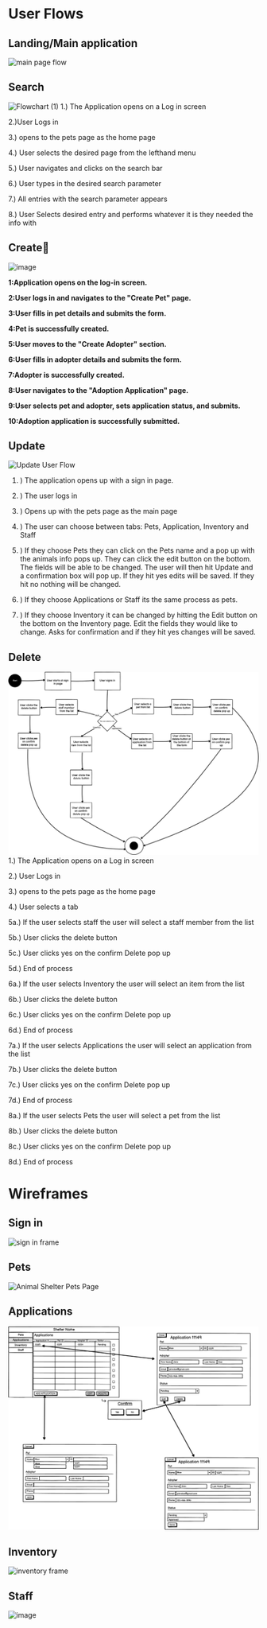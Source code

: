 # User Flows
## Landing/Main application
![main page flow](path_to_image)  

## Search
![Flowchart (1)](https://github.com/user-attachments/assets/71566262-dd59-48f7-9265-777234ae60c7)
1.) The Application opens on a Log in screen

2.)User Logs in

3.) opens to the pets page as the home page

4.) User selects the desired page from the lefthand menu

5.) User navigates and clicks on the search bar

6.) User types in the desired search parameter

7.) All entries with the search parameter appears 

8.) User Selects desired entry and performs whatever it is they needed the info with


## Create🫡

![image](https://github.com/user-attachments/assets/fe2354af-07a2-4d21-a2a1-e2c29bf32286)

**1:Application opens on the log-in screen.**

**2:User logs in and navigates to the "Create Pet" page.**

**3:User fills in pet details and submits the form.**

**4:Pet is successfully created.**

**5:User moves to the "Create Adopter" section.**

**6:User fills in adopter details and submits the form.**

**7:Adopter is successfully created.**

**8:User navigates to the "Adoption Application" page.**

**9:User selects pet and adopter, sets application status, and submits.**

**10:Adoption application is successfully submitted.**


## Update
  ![Update User Flow](https://github.com/user-attachments/assets/0d1f1209-551a-4080-8b6b-d62b81b0d547)

  1. ) The application opens up with a sign in page.
    
  3. ) The user logs in

  5. ) Opens up with the pets page as the main page
     
  7. ) The user can choose between tabs: Pets, Application, Inventory and Staff
     
  9. ) If they choose Pets they can click on the Pets name and a pop up with the animals info pops up. They can click the edit button on the bottom. The fields will be able to be changed. The user will then hit Update and a confirmation box will pop up. If they hit yes edits will be saved. If they hit no nothing will be changed.
      
  11. ) If they choose Applications or Staff its the same process as pets.
      
  13. ) If they choose Inventory it can be changed by hitting the Edit button on the bottom on the Inventory page. Edit the fields they would like to change. Asks for confirmation and if they hit yes changes will be saved. 


## Delete
![delete page flow](images/delete-user-flow.png)  
1.) The Application opens on a Log in screen

2.) User Logs in

3.) opens to the pets page as the home page

4.) User selects a tab

5a.) If the user selects staff the user will select a staff member from the list

5b.) User clicks the delete button

5c.) User clicks yes on the confirm Delete pop up

5d.) End of process

6a.) If the user selects Inventory the user will select an item from the list

6b.) User clicks the delete button

6c.) User clicks yes on the confirm Delete pop up

6d.) End of process

7a.) If the user selects Applications the user will select an application from the list

7b.) User clicks the delete button

7c.) User clicks yes on the confirm Delete pop up

7d.) End of process

8a.) If the user selects Pets the user will select a pet from the list

8b.) User clicks the delete button

8c.) User clicks yes on the confirm Delete pop up

8d.) End of process


# Wireframes
## Sign in
![sign in frame](path_to_image)  

## Pets 
  ![Animal Shelter Pets Page](https://github.com/user-attachments/assets/ba0afb01-3497-48b8-bfa9-f07e102ebf2e)


## Applications 
![applications frame](images/applications-wireframe.png)  

## Inventory 
![inventory frame](path_to_image)  

## Staff 
![image](https://github.com/user-attachments/assets/45f5dc69-6f29-4802-b696-7f8d9ad6ff26)

